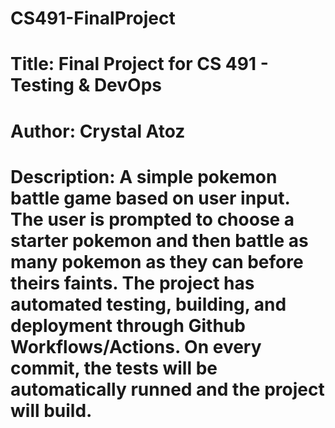 # CS491-FinalProject

# Title: Final Project for CS 491 - Testing & DevOps

# Author: Crystal Atoz

# Description: A simple pokemon battle game based on user input. The user is prompted to choose a starter pokemon and then battle as many pokemon as they can before theirs faints. The project has automated testing, building, and deployment through Github Workflows/Actions. On every commit, the tests will be automatically runned and the project will build. 
